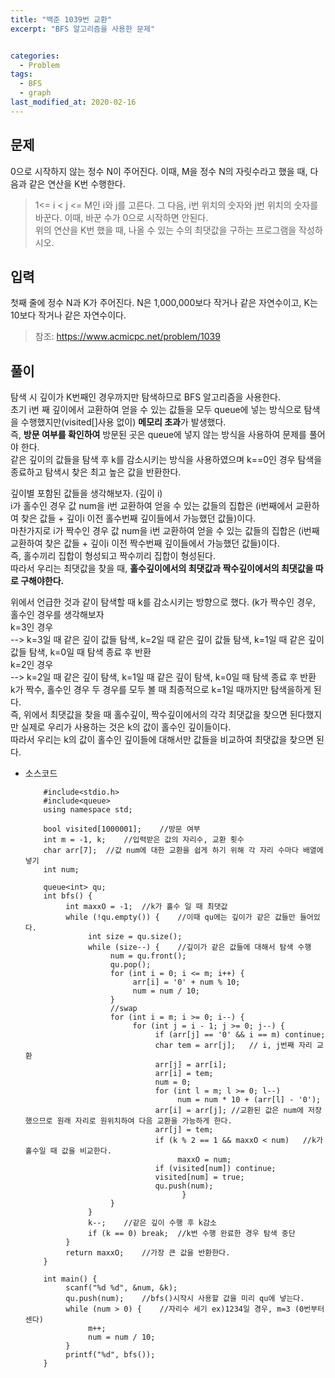 ```yaml
---
title: "백준 1039번 교환"
excerpt: "BFS 알고리즘을 사용한 문제"


categories:
  - Problem
tags:
  - BFS
  - graph
last_modified_at: 2020-02-16
---
```

**문제**  
-----------  
0으로 시작하지 않는 정수 N이 주어진다. 이때, M을 정수 N의 자릿수라고 했을 때, 다음과 같은 연산을 K번 수행한다.
> 1<= i < j <= M인 i와 j를 고른다. 그 다음, i번 위치의 숫자와 j번 위치의 숫자를 바꾼다. 
> 이때, 바꾼 수가 0으로 시작하면 안된다.  
위의 연산을 K번 했을 때, 나올 수 있는 수의 최댓값을 구하는 프로그램을 작성하시오.  

**입력**
-----------
첫째 줄에 정수 N과 K가 주어진다. N은 1,000,000보다 작거나 같은 자연수이고, K는 10보다 작거나 같은 자연수이다.  
> 참조: https://www.acmicpc.net/problem/1039  

**풀이**
-----------
탐색 시 깊이가 K번째인 경우까지만 탐색하므로 BFS 알고리즘을 사용한다.  
초기 i번 째 깊이에서 교환하여 얻을 수 있는 값들을 모두 queue에 넣는 방식으로 탐색을 수행했지만(visited[]사용 없이) **메모리 초과**가 발생했다.  
즉, **방문 여부를 확인하여** 방문된 곳은 queue에 넣지 않는 방식을 사용하여 문제를 풀어야 한다.  
같은 깊이의 값들을 탐색 후 k를 감소시키는 방식을 사용하였으며 k==0인 경우 탐색을 종료하고 탐색시 찾은 최고 높은 값을 반환한다. 

 
깊이별 포함된 값들을 생각해보자.  (깊이 i)  
i가 홀수인 경우 값 num을 i번 교환하여 얻을 수 있는 값들의 집합은  (i번째에서 교환하여 찾은 값들 + 깊이i 이전 홀수번째 깊이들에서 가능했던 값들)이다.  
마찬가지로 i가 짝수인 경우 값 num을 i번 교환하여 얻을 수 있는 값들의 집합은 (i번째 교환하여 찾은 값들 + 깊이i 이전 짝수번째 깊이들에서 가능했던 값들)이다.  
즉, 홀수끼리 집합이 형성되고 짝수끼리 집합이 형성된다.  
따라서 우리는 최댓값을 찾을 때, **홀수깊이에서의 최댓값과 짝수깊이에서의 최댓값을 따로 구해야한다.**


위에서 언급한 것과 같이 탐색할 때 k를 감소시키는 방향으로 했다. (k가 짝수인 경우, 홀수인 경우를 생각해보자  
k=3인 경우  
--> k=3일 때 같은 깊이 값들 탐색, k=2일 때 같은 깊이 값들 탐색, k=1일 때 같은 깊이 값들 탐색, k=0일 때 탐색 종료 후 반환  
k=2인 경우  
--> k=2일 때 같은 깊이 탐색, k=1일 때 같은 깊이 탐색, k=0일 때 탐색 종료 후 반환  
k가 짝수, 홀수인 경우 두 경우를 모두 볼 때 최종적으로 k=1일 때까지만 탐색을하게 된다.  
즉, 위에서 최댓값을 찾을 때 홀수깊이, 짝수깊이에서의 각각 최댓값을 찾으면 된다했지만 실제로 우리가 사용하는 것은 k의 값이 홀수인 깊이들이다.  
따라서 우리는 k의 값이 홀수인 깊이들에 대해서만 값들을 비교하여 최댓값을 찾으면 된다.

* 소스코드

		  #include<stdio.h>
		  #include<queue>
		  using namespace std;
		  
		  bool visited[1000001];	//방문 여부
		  int m = -1, k;	//입력받은 값의 자리수, 교환 횟수
		  char arr[7];	//값 num에 대한 교환을 쉽게 하기 위해 각 자리 수마다 배열에 넣기
		  int num;
		  
		  queue<int> qu;
		  int bfs() {
		       int maxxO = -1;	//k가 홀수 일 때 최댓값
		       while (!qu.empty()) {	//이때 qu에는 깊이가 같은 값들만 들어있다.
		            int size = qu.size();
		            while (size--) {	//깊이가 같은 값들에 대해서 탐색 수행
		                 num = qu.front();
		                 qu.pop();
		                 for (int i = 0; i <= m; i++) {
		                      arr[i] = '0' + num % 10;
		                      num = num / 10;
		                 }
		                 //swap
		                 for (int i = m; i >= 0; i--) {
		                      for (int j = i - 1; j >= 0; j--) {
		                           if (arr[j] == '0' && i == m) continue;
		                           char tem = arr[j];	// i, j번째 자리 교환
		                           arr[j] = arr[i];
		                           arr[i] = tem;
		                           num = 0;
		                           for (int l = m; l >= 0; l--)
		                                num = num * 10 + (arr[l] - '0');
		                           arr[i] = arr[j];	//교환된 값은 num에 저장했으므로 원래 자리로 원위치하여 다음 교환을 가능하게 한다.
		                           arr[j] = tem;
		                           if (k % 2 == 1 && maxxO < num)	//k가 홀수일 때 값을 비교한다.
		                                maxxO = num;
		                           if (visited[num]) continue;
		                           visited[num] = true;
		                           qu.push(num);
	                                     }
		                 }
		            }
		            k--;	//같은 깊이 수행 후 k감소
		            if (k == 0) break;	//k번 수행 완료한 경우 탐색 중단
		       }
		       return maxxO;	//가장 큰 값을 반환한다.
		  }
		  
		  int main() {
		       scanf("%d %d", &num, &k);
		       qu.push(num);	//bfs()시작시 사용할 값을 미리 qu에 넣는다.
		       while (num > 0) {	//자리수 세기 ex)1234일 경우, m=3 (0번부터 센다)
		            m++;
		            num = num / 10;
		       }
		       printf("%d", bfs());
		  }
